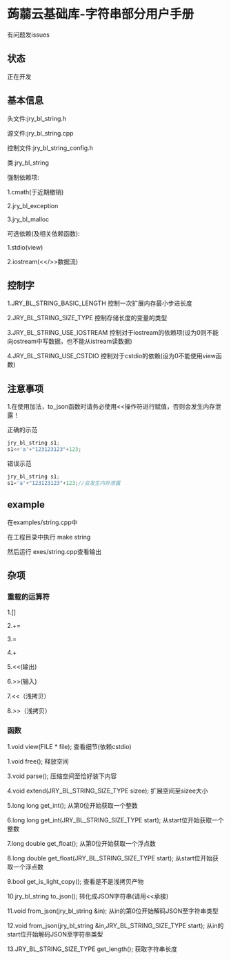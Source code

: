 # 蒟蒻云基础库-字符串部分用户手册
有问题发issues

## 状态
正在开发


## 基本信息

头文件:jry_bl_string.h

源文件:jry_bl_string.cpp

控制文件:jry_bl_string_config.h

类:jry_bl_string

强制依赖项:

1.cmath(于近期撤销)

2.jry_bl_exception

3.jry_bl_malloc

可选依赖(及相关依赖函数):

1.stdio(view)

2.iostream(<</>>数据流)

## 控制字

1.JRY_BL_STRING_BASIC_LENGTH 控制一次扩展内存最小步进长度

2.JRY_BL_STRING_SIZE_TYPE 控制存储长度的变量的类型

3.JRY_BL_STRING_USE_IOSTREAM 控制对于iostream的依赖项(设为0则不能向ostream中写数据，也不能从istream读数据)

4.JRY_BL_STRING_USE_CSTDIO 控制对于cstdio的依赖(设为0不能使用view函数)

## 注意事项

1.在使用加法，to_json函数时请务必使用<<操作符进行赋值，否则会发生内存泄露！

正确的示范

```c++
jry_bl_string s1;
s1<<'a'+"123123123"+123;
```

错误示范

```c++
jry_bl_string s1;
s1='a'+"123123123"+123;//会发生内存泄露
```

## example

在examples/string.cpp中

在工程目录中执行 make string

然后运行 exes/string.cpp查看输出

## 杂项

### 重载的运算符

1.[]

2.+=

3.=

4.+

5.<<(输出)

6.>>(输入)

7.<<（浅拷贝）

8.>>（浅拷贝）

### 函数

1.void view(FILE * file); 查看细节(依赖cstdio)

1.void free(); 释放空间

3.void parse(); 压缩空间至恰好装下内容

4.void extend(JRY_BL_STRING_SIZE_TYPE sizee); 扩展空间至sizee大小

5.long long get_int(); 从第0位开始获取一个整数

6.long long get_int(JRY_BL_STRING_SIZE_TYPE start); 从start位开始获取一个整数

7.long double get_float(); 从第0位开始获取一个浮点数

8.long double get_float(JRY_BL_STRING_SIZE_TYPE start); 从start位开始获取一个浮点数

9.bool get_is_light_copy(); 查看是不是浅拷贝产物

10.jry_bl_string to_json(); 转化成JSON字符串(请用<<承接)

11.void from_json(jry_bl_string &in); 从in的第0位开始解码JSON至字符串类型

12.void from_json(jry_bl_string &in,JRY_BL_STRING_SIZE_TYPE start); 从in的start位开始解码JSON至字符串类型

13.JRY_BL_STRING_SIZE_TYPE get_length(); 获取字符串长度